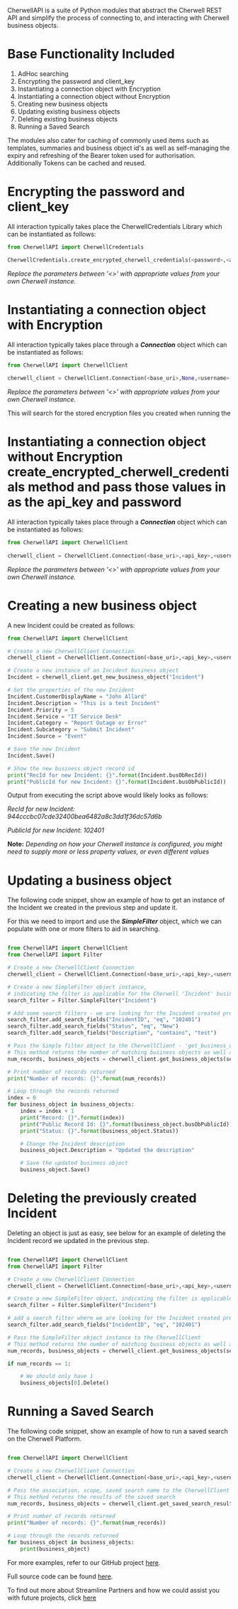 CherwellAPI is a suite of Python modules that abstract the Cherwell REST API and simplify the process of connecting to, and interacting with Cherwell business objects. 

Base Functionality Included
===========================

1. AdHoc searching
2. Encrypting the password and client_key
3. Instantiating a connection object with Encryption
4. Instantiating a connection object without Encryption
3. Creating new business objects
4. Updating existing business objects
5. Deleting existing business objects
6. Running a Saved Search

The modules also cater for caching of commonly used items such as templates, summaries and business object id's as well as self-managing the expiry and refreshing of the Bearer token used for authorisation. Additionally Tokens can be cached and reused.

Encrypting the password and client_key
======================================

All interaction typically takes place the CherwellCredentials Library which can be instantiated as follows:

```python
from CherwellAPI import CherwellCredentials

CherwellCredentials.create_encrypted_cherwell_credentials(<password>,<api_key>)  
```
*Replace the parameters between '<>' with appropriate values from your own Cherwell instance.*

Instantiating a connection object with Encryption
=================================

All interaction typically takes place through a **_Connection_** object which can be instantiated as follows:

```python
from CherwellAPI import CherwellClient
  
cherwell_client = CherwellClient.Connection(<base_uri>,None,<username>,None)  
```
*Replace the parameters between '<>' with appropriate values from your own Cherwell instance.*

This will search for the stored encryption files you created when running the 

Instantiating a connection object without Encryption create_encrypted_cherwell_credentials method and pass
those values in as the api_key and password
=================================

All interaction typically takes place through a **_Connection_** object which can be instantiated as follows:

```python
from CherwellAPI import CherwellClient
  
cherwell_client = CherwellClient.Connection(<base_uri>,<api_key>,<username>,<password>)  
```
*Replace the parameters between '<>' with appropriate values from your own Cherwell instance.*

Creating a new business object
==============================

A new Incident could be created as follows:

```python
from CherwellAPI import CherwellClient

# Create a new CherwellClient Connection
cherwell_client = CherwellClient.Connection(<base_uri>,<api_key>,<username>,<password>)

# Create a new instance of an Incident business object
Incident = cherwell_client.get_new_business_object("Incident")

# Set the properties of the new Incident
Incident.CustomerDisplayName = "John Allard"
Incident.Description = "This is a test Incident"
Incident.Priority = 5
Incident.Service = "IT Service Desk"
Incident.Category = "Report Outage or Error"
Incident.Subcategory = "Submit Incident"
Incident.Source = "Event"

# Save the new Incident
Incident.Save()

# Show the new business object record id
print("RecId for new Incident: {}".format(Incident.busObRecId))
print("PublicId for new Incident: {}".format(Incident.busObPublicId))

```
Output from executing the script above would likely looks as follows:

*RecId for new Incident: 944cccbc07cde32400bea6482a8c3dd1f36dc57d6b*

*PublicId for new Incident: 102401*

**Note:** *Depending on how your Cherwell instance is configured, you might need to supply more or less property values, or even different values*

Updating a business object
==========================

The following code snippet, show an example of how to get an instance of the Incident we created in the previous step and update it.

For this we need to import and use the **_SimpleFilter_** object, which we can populate with one or more filters to aid in searching.

```python

from CherwellAPI import CherwellClient
from CherwellAPI import Filter

# Create a new CherwellClient Connection
cherwell_client = CherwellClient.Connection(<base_uri>,<api_key>,<username>,<password>)

# Create a new SimpleFilter object instance,
# indicating the filter is applicable for the Cherwell 'Incident' business object
search_filter = Filter.SimpleFilter("Incident")

# Add some search filters - we are looking for the Incident created previously
search_filter.add_search_fields("IncidentID", "eq", "102401")
search_filter.add_search_fields("Status", "eq", "New")
search_filter.add_search_fields("Description", "contains", "test")

# Pass the Simple filter object to the CherwellClient - 'get_business_objects' method
# This method returns the number of matching business objects as well as the list of matching business objects
num_records, business_objects = cherwell_client.get_business_objects(search_filter)

# Print number of records returned
print("Number of records: {}".format(num_records))

# Loop through the records returned
index = 0
for business_object in business_objects:
    index = index + 1
    print("Record: {}".format(index))
    print("Public Record Id: {}".format(business_object.busObPublicId))
    print("Status: {}".format(business_object.Status))

    # Change the Incident description
    business_object.Description = "Updated the description"

    # Save the updated business object
    business_object.Save()

```

Deleting the previously created Incident
========================================

Deleting an object is just as easy, see below for an example of deleting the Incident record we updated in the previous step.

```python

from CherwellAPI import CherwellClient
from CherwellAPI import Filter

# Create a new CherwellClient Connection
cherwell_client = CherwellClient.Connection(<base_uri>,<api_key>,<username>,<password>)

# Create a new SimpleFilter object, indicating the filter is applicable for the Cherwell Incident business object
search_filter = Filter.SimpleFilter("Incident")

# add a search filter where we are looking for the Incident created previously
search_filter.add_search_fields("IncidentID", "eq", "102401")

# Pass the SimpleFilter object instance to the CherwellClient
# This method returns the number of matching business objects as well as the list of matching business objects
num_records, business_objects = cherwell_client.get_business_objects(search_filter)

if num_records == 1:

    # We should only have 1
    business_objects[0].Delete()

```

Running a Saved Search
==========================

The following code snippet, show an example of how to run a saved search on the Cherwell Platform.

```python

from CherwellAPI import CherwellClient

# Create a new CherwellClient Connection
cherwell_client = CherwellClient.Connection(<base_uri>,<api_key>,<username>,<password>)

# Pass the association, scope, saved search name to the CherwellClient's get_saved_search_results
# This method returns the results of the saved search
num_records, business_objects = cherwell_client.get_saved_search_results("FederationRegistration","Global","All Active Federation Sources")

# Print number of records returned
print("Number of records: {}".format(num_records))

# Loop through the records returned
for business_object in business_objects:
    print(business_object)

```

For more examples, refer to our GitHub project [here](https://github.com/streamline-partners/CherwellAPI/tree/master/Examples).

Full source code can be found [here](https://github.com/streamline-partners/CherwellAPI).

To find out more about Streamline Partners and how we could assist you with future projects, click [here](http://www.streamlinepartners.com.au/)

  




